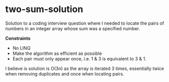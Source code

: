 # two-sum-solution
Solution to a coding interview question where I needed to locate the pairs of numbers in an integer array whose sum was a specified number.

__Constraints__
- No LINQ
- Make the algorithm as efficient as possible
- Each pair must only appear once, i.e. 1 & 3 is equivalent to 3 & 1.

I believe is solution is O(3n) as the array is iterated 3 times, essentially twice when removing duplicates and once when locating pairs.
